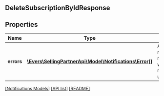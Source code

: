 ## DeleteSubscriptionByIdResponse

## Properties

Name | Type | Description | Notes
------------ | ------------- | ------------- | -------------
**errors** | [**\Evers\SellingPartnerApi\Model\Notifications\Error[]**](Error.md) | A list of error responses returned when a request is unsuccessful. | [optional]

[[Notifications Models]](../) [[API list]](../../Api) [[README]](../../../README.md)
